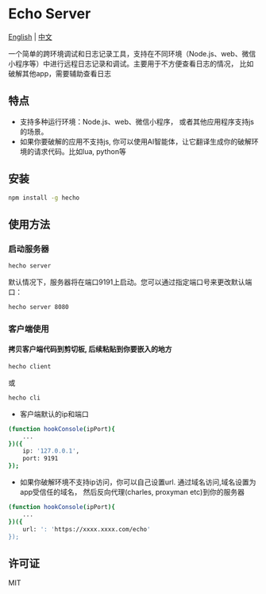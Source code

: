 # Echo Server

[English](./README.md) | [中文](./README.zh-CN.md)

一个简单的跨环境调试和日志记录工具，支持在不同环境（Node.js、web、微信小程序等）中进行远程日志记录和调试。主要用于不方便查看日志的情况， 比如破解其他app，需要辅助查看日志

## 特点
- 支持多种运行环境：Node.js、web、微信小程序， 或者其他应用程序支持js的场景。 
- 如果你要破解的应用不支持js, 你可以使用AI智能体，让它翻译生成你的破解环境的请求代码。比如lua, python等

## 安装

```bash
npm install -g hecho
```

## 使用方法
### 启动服务器
```bash
hecho server
```
默认情况下，服务器将在端口9191上启动。您可以通过指定端口号来更改默认端口：

```bash
hecho server 8080
```

### 客户端使用
#### 拷贝客户端代码到剪切板, 后续粘贴到你要嵌入的地方
```bash
hecho client 
```

或

```bash
hecho cli
```



- 客户端默认的ip和端口
```bash
(function hookConsole(ipPort){
    ...
})({
    ip: '127.0.0.1',
    port: 9191
});
```

- 如果你破解环境不支持ip访问，你可以自己设置url. 通过域名访问,域名设置为app受信任的域名， 然后反向代理(charles, proxyman etc)到你的服务器
```bash
(function hookConsole(ipPort){
    ...
})({
    url: ': 'https://xxxx.xxxx.com/echo'
});
```

## 许可证

MIT
